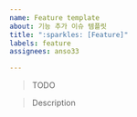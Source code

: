 ```yaml
---
name: Feature template
about: 기능 추가 이슈 템플릿
title: ":sparkles: [Feature]"
labels: feature
assignees: anso33

---
```


> TODO


> Description
